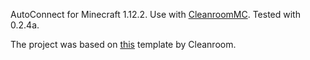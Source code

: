 AutoConnect for Minecraft 1.12.2. Use with [CleanroomMC](https://github.com/CleanroomMC/Cleanroom). Tested with 0.2.4a.

The project was based on [this](https://github.com/CleanroomMC/CleanroomModTemplate) template by Cleanroom.